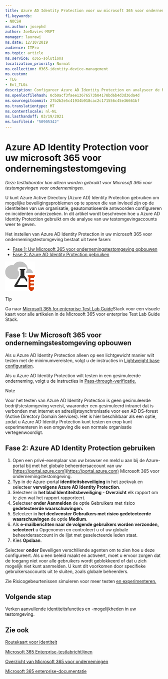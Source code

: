 ```yaml
---
title: Azure AD Identity Protection voor uw microsoft 365 voor ondernemingstestomgeving
f1.keywords:
- NOCSH
ms.author: josephd
author: JoeDavies-MSFT
manager: laurawi
ms.date: 12/10/2019
audience: ITPro
ms.topic: article
ms.service: o365-solutions
localization_priority: Normal
ms.collection: M365-identity-device-management
ms.custom:
- TLG
- Ent_TLGs
description: Configureer Azure AD Identity Protection en analyseer de huidige accounts in uw Microsoft 365-testomgeving voor ondernemingen.
ms.openlocfilehash: 0cb0acf3faee13676573b04178bd6b4d3d36da4d
ms.sourcegitcommit: 27b2b2e5c41934b918cac2c171556c45e36661bf
ms.translationtype: MT
ms.contentlocale: nl-NL
ms.lasthandoff: 03/19/2021
ms.locfileid: "50905342"
---
```

# <a name="azure-ad-identity-protection-for-your-microsoft-365-for-enterprise-test-environment"></a>Azure AD Identity Protection voor uw microsoft 365 voor ondernemingstestomgeving

*Deze testlaborator kan alleen worden gebruikt voor Microsoft 365 voor testomgevingen voor ondernemingen.*

U kunt Azure Active Directory (Azure AD) Identity Protection gebruiken om mogelijke beveiligingsproblemen op te sporen die van invloed zijn op de identiteiten van uw organisatie, geautomatiseerde antwoorden configureren en incidenten onderzoeken. In dit artikel wordt beschreven hoe u Azure AD Identity Protection gebruikt om de analyse van uw testomgevingaccounts weer te geven.

Het instellen van Azure AD Identity Protection in uw microsoft 365 voor ondernemingstestomgeving bestaat uit twee fasen:

- [Fase 1: Uw Microsoft 365 voor ondernemingstestomgeving opbouwen](#phase-1-build-out-your-microsoft-365-for-enterprise-test-environment)
- [Fase 2: Azure AD Identity Protection gebruiken](#phase-2-use-azure-ad-identity-protection)

![Testlabrichtlijnen voor de Microsoft-cloud](../media/m365-enterprise-test-lab-guides/cloud-tlg-icon.png) 
    
> [!TIP]
> Ga naar [Microsoft 365 for enterprise Test Lab Guide](../downloads/Microsoft365EnterpriseTLGStack.pdf)Stack voor een visuele kaart voor alle artikelen in de Microsoft 365 voor enterprise Test Lab Guide Stack.
  
## <a name="phase-1-build-out-your-microsoft-365-for-enterprise-test-environment"></a>Fase 1: Uw Microsoft 365 voor ondernemingstestomgeving opbouwen

Als u Azure AD Identity Protection alleen op een lichtgewicht manier wilt testen met de minimumvereisten, volgt u de instructies in [Lightweight base configuration](lightweight-base-configuration-microsoft-365-enterprise.md).
  
Als u Azure AD Identity Protection wilt testen in een gesimuleerde onderneming, volgt u de instructies in [Pass-through-verificatie.](pass-through-auth-m365-ent-test-environment.md)
  
> [!NOTE]
> Voor het testen van Azure AD Identity Protection is geen gesimuleerde bedrijfstestomgeving vereist, waaronder een gesimuleerd intranet dat is verbonden met internet en adreslijstsynchronisatie voor een AD DS-forest (Active Directory Domain Services). Het is hier beschikbaar als een optie, zodat u Azure AD Identity Protection kunt testen en erop kunt experimenteren in een omgeving die een normale organisatie vertegenwoordigt.
  
## <a name="phase-2-use-azure-ad-identity-protection"></a>Fase 2: Azure AD Identity Protection gebruiken

1. Open een privé-exemplaar van uw browser en meld u aan bij de Azure-portal bij met het globale beheerdersaccount van uw [https://portal.azure.com](https://portal.azure.com) Microsoft 365 voor ondernemingstestomgeving.
2. Typ in de Azure-portal **identiteitsbeveiliging** in het zoekvak en selecteer **vervolgens Azure AD Identity Protection**.
3. Selecteer in **het blad Identiteitsbeveiliging - Overzicht** elk rapport om te zien wat het rapport rapporteert.
4. Selecteer **onder Aanmelden** de optie Gebruikers met risico **gedetecteerde waarschuwingen.**
5. Selecteer in **het deelvenster Gebruikers met risico gedetecteerde waarschuwingen** de optie **Medium**.
6. Als **e-mailberichten naar de volgende gebruikers worden verzonden,** **selecteert** u Opgenomen en controleert u of uw globale beheerdersaccount in de lijst met geselecteerde leden staat.
7. Kies **Opslaan**.

Selecteer **onder** Beveiligen verschillende agenten om te zien hoe u deze configureert. Als u een beleid maakt en activeert, moet u ervoor zorgen dat de toegang niet voor alle gebruikers wordt geblokkeerd of dat u zich mogelijk niet kunt aanmelden. U kunt dit voorkomen door specifieke gebruikersaccounts uit te sluiten, zoals globale beheerders.

Zie Risicogebeurtenissen simuleren voor meer testen [en experimenteren.](/azure/active-directory/active-directory-identityprotection-playbook)

## <a name="next-step"></a>Volgende stap

Verken aanvullende [identiteits](m365-enterprise-test-lab-guides.md#identity)functies en -mogelijkheden in uw testomgeving.

## <a name="see-also"></a>Zie ook

[Routekaart voor identiteit](identity-roadmap-microsoft-365.md)

[Microsoft 365 Enterprise-testlabrichtlijnen](m365-enterprise-test-lab-guides.md)

[Overzicht van Microsoft 365 voor ondernemingen](microsoft-365-overview.md)

[Microsoft 365 enterprise-documentatie](/microsoft-365-enterprise/)